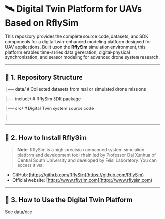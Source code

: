 # 🛰️ Digital Twin Platform for UAVs Based on RflySim

This repository provides the complete source code, datasets, and SDK components for a digital twin-enhanced modeling platform designed for UAV applications. Built upon the **RflySim** simulation environment, this platform enables time-series data generation, digital-physical synchronization, and sensor modeling for advanced drone system research.

---

## 📁 1. Repository Structure

│── data/ # Collected datasets from real or simulated drone missions 


│── include/ # RflySim SDK package 


│── src/ # Digital Twin system source code 

│


---

## 🔧 2. How to Install RflySim

> **Note:** RflySim is a high-precision unmanned system simulation platform and development tool chain led by Professor Dai Xunhua of Central South University and developed by Feisi Laboratory. You can access it via:

- GitHub: [https://github.com/RflySim](https://github.com/RflySim)
- Official website: [https://www.rflysim.com](https://www.rflysim.com)

---

## 🚀 3. How to Use the Digital Twin Platform

See data/doc

